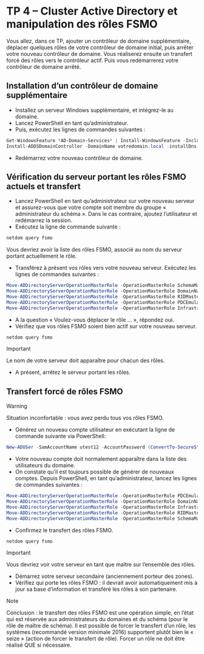 # TP 4 – Cluster Active Directory et manipulation des rôles FSMO

Vous allez, dans ce TP, ajouter un contrôleur de domaine supplémentaire, déplacer quelques rôles de votre contrôleur de domaine initial, puis arrêter votre nouveau contrôleur de domaine.
Vous réaliserez ensuite un transfert forcé des rôles vers le contrôleur actif. Puis vous redémarrerez votre contrôleur de domaine arrêté.

## Installation d’un contrôleur de domaine supplémentaire

- Installez un serveur Windows supplémentaire, et intégrez-le au domaine.
- Lancez PowerShell en tant qu’administrateur.
- Puis, exécutez les lignes de commandes suivantes :

```powershell
Get-WindowsFeature *AD-Domain-Services* | Install-WindowsFeature -IncludeManagementTools
Install-ADDSDomainController -DomainName votredomain.local -installDns
```

- Redémarrez votre nouveau contrôleur de domaine.

## Vérification du serveur portant les rôles FSMO actuels et transfert

- Lancez PowerShell en tant qu’administrateur sur votre nouveau serveur et assurez-vous que votre compte soit membre du groupe « administrateur du schéma ». Dans le cas contraire, ajoutez l’utilisateur et redémarrez la session.
- Exécutez la ligne de commande suivante :

```powershell
netdom query fsmo
```
Vous devriez avoir la liste des rôles FSMO, associé au nom du serveur portant actuellement le rôle.

- Transférez à présent vos rôles vers votre nouveau serveur. Exécutez les lignes de commandes suivantes :
```powershell
Move-ADDirectoryServerOperationMasterRole -OperationMasterRole SchemaMaster -Identity $(hostname)
Move-ADDirectoryServerOperationMasterRole -OperationMasterRole DomainNamingMaster -Identity $(hostname)
Move-ADDirectoryServerOperationMasterRole -OperationMasterRole RIDMaster -Identity $(hostname)
Move-ADDirectoryServerOperationMasterRole -OperationMasterRole PDCEmulator -Identity $(hostname)
Move-ADDirectoryServerOperationMasterRole -OperationMasterRole InfrastructureMaster -Identity $(hostname)
```

- A la question « Voulez-vous déplacer le rôle … », répondez oui.
- Vérifiez que vos rôles FSMO soient bien actif sur votre nouveau serveur.
```powershell
netdom query fsmo
```
> [!IMPORTANT]  
> Le nom de votre serveur doit apparaître pour chacun des rôles.
 
- A présent, arrêtez le serveur portant les rôles.

## Transfert forcé de rôles FSMO

> [!WARNING]  
> Situation inconfortable : vous avez perdu tous vos rôles FSMO.

- Générez un nouveau compte utilisateur en exécutant la ligne de commande suivante via PowerShell:
```powershell
New-ADUSer -SamAccountName utest12 -AccountPassword (ConvertTo-SecureString -AsPlainText "SuperM0tDeP@sse2022!" -Force) -DisplayName "User Test" -Name "User Test" -Enabled:$true
```

- Votre nouveau compte doit normalement apparaître dans la liste des utilisateurs du domaine.
- On constate qu’il est toujours possible de générer de nouveaux comptes. Depuis PowerShell, en tant qu’administrateur, lancez les lignes de commandes suivantes :
```powershell
Move-ADDirectoryServerOperationMasterRole -OperationMasterRole PDCEmulator -Identity $(hostname) -Force -Confirm:$false
Move-ADDirectoryServerOperationMasterRole -OperationMasterRole DomainNamingMaster -Identity $(hostname) -Force -Confirm:$false
Move-ADDirectoryServerOperationMasterRole -OperationMasterRole InfrastructureMaster -Identity $(hostname) -Force -Confirm:$false
Move-ADDirectoryServerOperationMasterRole -OperationMasterRole RIDMaster -Identity $(hostname) -Force -Confirm:$false
Move-ADDirectoryServerOperationMasterRole -OperationMasterRole SchemaMaster -Identity $(hostname) -Force -Confirm:$false
```
- Confirmez le transfert des rôles FSMO.
```powershell
netdom query fsmo
```

> [!IMPORTANT]  
> Vous devriez voir votre serveur en tant que maître sur l’ensemble des rôles.

- Démarrez votre serveur secondaire (anciennement porteur des zones).
- Vérifiez qui porte les rôles FSMO : il devrait avoir automatiquement mis à jour sa base d’information et transféré les rôles à son partenaire.

> [!NOTE]
> Conclusion : le transfert des rôles FSMO est une opération simple, en l’état qui est réservée aux administrateurs du domaines et du schéma (pour le rôle de maître de schéma). Il est possible de forcer le transfert d’un rôle, les systèmes (recommandé version minimale 2016) supportent plutôt bien le « seize » (action de forcer le transfert de rôle). Forcer un rôle ne doit être réalisé QUE si nécessaire.

